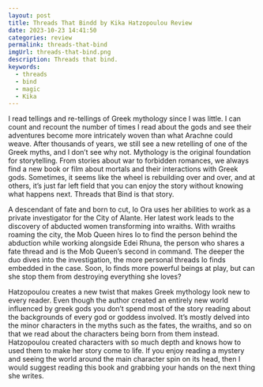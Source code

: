 ```yaml
---
layout: post
title: Threads That Bindd by Kika Hatzopoulou Review
date: 2023-10-23 14:41:50
categories: review
permalink: threads-that-bind
imgUrl: threads-that-bind.png
description: Threads that bind.
keywords:
  - threads
  - bind
  - magic
  - Kika
---
```

I read tellings and re-tellings of Greek mythology since I was little. I can count and recount the number of times I read about the gods and see their adventures become more intricately woven than what Arachne could weave. After thousands of years, we still see a new retelling of one of the Greek myths, and I don’t see why not. Mythology is the original foundation for storytelling. From stories about war to forbidden romances, we always find a new book or film about mortals and their interactions with Greek gods. Sometimes, it seems like the wheel is rebuilding over and over, and at others, it’s just far left field that you can enjoy the story without knowing what happens next. Threads that Bind is that story. 

A descendant of fate and born to cut, Io Ora uses her abilities to work as a private investigator for the City of Alante. Her latest work leads to the discovery of abducted women transforming into wraiths. With wraiths roaming the city, the Mob Queen hires Io to find the person behind the abduction while working alongside Edei Rhuna, the person who shares a fate thread and is the Mob Queen’s second in command. The deeper the duo dives into the investigation, the more personal threads Io finds embedded in the case. Soon, Io finds more powerful beings at play, but can she stop them from destroying everything she loves?

Hatzopoulou creates a new twist that makes Greek mythology look new to every reader. Even though the author created an entirely new world influenced by greek gods you don’t spend most of the story reading about the backgrounds of every god or goddess involved. It’s mostly delved into the minor characters in the myths such as the fates, the wraiths, and so on that we read about the characters being born from them instead. Hatzopoulou created characters with so much depth and knows how to used them to make her story come to life. If you enjoy reading a mystery and seeing the world around the main character spin on its head, then I would suggest reading this book and grabbing your hands on the next thing she writes.
